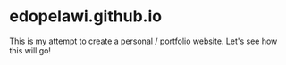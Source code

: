 # edopelawi.github.io

This is my attempt to create a personal / portfolio website. Let's see how this will go!